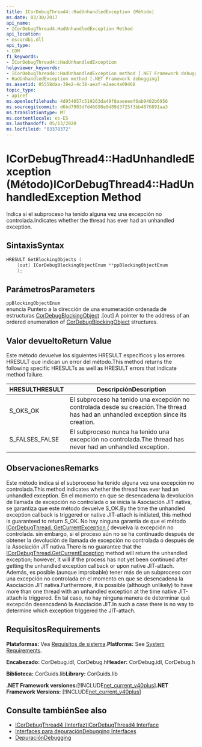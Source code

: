 ```yaml
---
title: ICorDebugThread4::HadUnhandledException (Método)
ms.date: 03/30/2017
api_name:
- ICorDebugThread4.HadUnhandledException Method
api_location:
- mscordbi.dll
api_type:
- COM
f1_keywords:
- ICorDebugThread4::HadUnhandledException
helpviewer_keywords:
- ICorDebugThread4::HadUnhandledException method [.NET Framework debugging]
- HadUnhandledException method [.NET Framework debugging]
ms.assetid: 05558daa-39e2-4c38-aeaf-e2aec4a09468
topic_type:
- apiref
ms.openlocfilehash: 4d954057c519263da49f8aaeeeef6ab9402b6956
ms.sourcegitcommit: d6bd7903d7d46698e9d89d3725f3bb4876891aa3
ms.translationtype: MT
ms.contentlocale: es-ES
ms.lasthandoff: 05/13/2020
ms.locfileid: "83378372"
---
```

# <a name="icordebugthread4hadunhandledexception-method"></a><span data-ttu-id="5cbbf-102">ICorDebugThread4::HadUnhandledException (Método)</span><span class="sxs-lookup"><span data-stu-id="5cbbf-102">ICorDebugThread4::HadUnhandledException Method</span></span>
<span data-ttu-id="5cbbf-103">Indica si el subproceso ha tenido alguna vez una excepción no controlada.</span><span class="sxs-lookup"><span data-stu-id="5cbbf-103">Indicates whether the thread has ever had an unhandled exception.</span></span>  
  
## <a name="syntax"></a><span data-ttu-id="5cbbf-104">Sintaxis</span><span class="sxs-lookup"><span data-stu-id="5cbbf-104">Syntax</span></span>  
  
```cpp  
HRESULT GetBlockingObjects (  
    [out] ICorDebugBlockingObjectEnum **ppBlockingObjectEnum  
    );  
```  
  
## <a name="parameters"></a><span data-ttu-id="5cbbf-105">Parámetros</span><span class="sxs-lookup"><span data-stu-id="5cbbf-105">Parameters</span></span>  
 `ppBlockingObjectEnum`  
 <span data-ttu-id="5cbbf-106">enuncia Puntero a la dirección de una enumeración ordenada de estructuras [CorDebugBlockingObject](cordebugblockingobject-structure.md) .</span><span class="sxs-lookup"><span data-stu-id="5cbbf-106">[out] A pointer to the address of an ordered enumeration of [CorDebugBlockingObject](cordebugblockingobject-structure.md) structures.</span></span>  
  
## <a name="return-value"></a><span data-ttu-id="5cbbf-107">Valor devuelto</span><span class="sxs-lookup"><span data-stu-id="5cbbf-107">Return Value</span></span>  
 <span data-ttu-id="5cbbf-108">Este método devuelve los siguientes HRESULT específicos y los errores HRESULT que indican un error del método.</span><span class="sxs-lookup"><span data-stu-id="5cbbf-108">This method returns the following specific HRESULTs as well as HRESULT errors that indicate method failure.</span></span>  
  
|<span data-ttu-id="5cbbf-109">HRESULT</span><span class="sxs-lookup"><span data-stu-id="5cbbf-109">HRESULT</span></span>|<span data-ttu-id="5cbbf-110">Descripción</span><span class="sxs-lookup"><span data-stu-id="5cbbf-110">Description</span></span>|  
|-------------|-----------------|  
|<span data-ttu-id="5cbbf-111">S_OK</span><span class="sxs-lookup"><span data-stu-id="5cbbf-111">S_OK</span></span>|<span data-ttu-id="5cbbf-112">El subproceso ha tenido una excepción no controlada desde su creación.</span><span class="sxs-lookup"><span data-stu-id="5cbbf-112">The thread has had an unhandled exception since its creation.</span></span>|  
|<span data-ttu-id="5cbbf-113">S_FALSE</span><span class="sxs-lookup"><span data-stu-id="5cbbf-113">S_FALSE</span></span>|<span data-ttu-id="5cbbf-114">El subproceso nunca ha tenido una excepción no controlada.</span><span class="sxs-lookup"><span data-stu-id="5cbbf-114">The thread has never had an unhandled exception.</span></span>|  
  
## <a name="remarks"></a><span data-ttu-id="5cbbf-115">Observaciones</span><span class="sxs-lookup"><span data-stu-id="5cbbf-115">Remarks</span></span>  
 <span data-ttu-id="5cbbf-116">Este método indica si el subproceso ha tenido alguna vez una excepción no controlada.</span><span class="sxs-lookup"><span data-stu-id="5cbbf-116">This method indicates whether the thread has ever had an unhandled exception.</span></span> <span data-ttu-id="5cbbf-117">En el momento en que se desencadena la devolución de llamada de excepción no controlada o se inicia la Asociación JIT nativa, se garantiza que este método devuelve S_OK.</span><span class="sxs-lookup"><span data-stu-id="5cbbf-117">By the time the unhandled exception callback is triggered or native JIT-attach is initiated, this method is guaranteed to return S_OK.</span></span> <span data-ttu-id="5cbbf-118">No hay ninguna garantía de que el método [ICorDebugThread. GetCurrentException (](icordebugthread-getcurrentexception-method.md) devuelva la excepción no controlada. sin embargo, si el proceso aún no se ha continuado después de obtener la devolución de llamada de excepción no controlada o después de la Asociación JIT nativa.</span><span class="sxs-lookup"><span data-stu-id="5cbbf-118">There is no guarantee that the [ICorDebugThread.GetCurrentException](icordebugthread-getcurrentexception-method.md) method will return the unhandled exception; however, it will if the process has not yet been continued after getting the unhandled exception callback or upon native JIT-attach.</span></span> <span data-ttu-id="5cbbf-119">Además, es posible (aunque improbable) tener más de un subproceso con una excepción no controlada en el momento en que se desencadena la Asociación JIT nativa.</span><span class="sxs-lookup"><span data-stu-id="5cbbf-119">Furthermore, it is possible (although unlikely) to have more than one thread with an unhandled exception at the time native JIT-attach is triggered.</span></span> <span data-ttu-id="5cbbf-120">En tal caso, no hay ninguna manera de determinar qué excepción desencadenó la Asociación JIT.</span><span class="sxs-lookup"><span data-stu-id="5cbbf-120">In such a case there is no way to determine which exception triggered the JIT-attach.</span></span>  
  
## <a name="requirements"></a><span data-ttu-id="5cbbf-121">Requisitos</span><span class="sxs-lookup"><span data-stu-id="5cbbf-121">Requirements</span></span>  
 <span data-ttu-id="5cbbf-122">**Plataformas:** Vea [Requisitos de sistema](../../get-started/system-requirements.md).</span><span class="sxs-lookup"><span data-stu-id="5cbbf-122">**Platforms:** See [System Requirements](../../get-started/system-requirements.md).</span></span>  
  
 <span data-ttu-id="5cbbf-123">**Encabezado:** CorDebug.idl, CorDebug.h</span><span class="sxs-lookup"><span data-stu-id="5cbbf-123">**Header:** CorDebug.idl, CorDebug.h</span></span>  
  
 <span data-ttu-id="5cbbf-124">**Biblioteca:** CorGuids.lib</span><span class="sxs-lookup"><span data-stu-id="5cbbf-124">**Library:** CorGuids.lib</span></span>  
  
 <span data-ttu-id="5cbbf-125">**.NET Framework versiones:**[!INCLUDE[net_current_v40plus](../../../../includes/net-current-v40plus-md.md)]</span><span class="sxs-lookup"><span data-stu-id="5cbbf-125">**.NET Framework Versions:** [!INCLUDE[net_current_v40plus](../../../../includes/net-current-v40plus-md.md)]</span></span>  
  
## <a name="see-also"></a><span data-ttu-id="5cbbf-126">Consulte también</span><span class="sxs-lookup"><span data-stu-id="5cbbf-126">See also</span></span>

- [<span data-ttu-id="5cbbf-127">ICorDebugThread4 (Interfaz)</span><span class="sxs-lookup"><span data-stu-id="5cbbf-127">ICorDebugThread4 Interface</span></span>](icordebugthread4-interface.md)
- [<span data-ttu-id="5cbbf-128">Interfaces para depuración</span><span class="sxs-lookup"><span data-stu-id="5cbbf-128">Debugging Interfaces</span></span>](debugging-interfaces.md)
- [<span data-ttu-id="5cbbf-129">Depuración</span><span class="sxs-lookup"><span data-stu-id="5cbbf-129">Debugging</span></span>](index.md)
